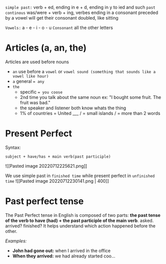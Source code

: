 `simple past:` verb + ed, ending in e + d, ending in y to ied and such
`past continous` was/were + verb + ing, verbes ending in a consonant preceded by a vowel will get their consonant doubled, like sitting

`Vowels:` a - e - i - o - u
`Consonant` all the other letters

# Articles (a, an, the)
Articles are used before nouns
- `an` use before a `vowel` or `vowel sound (something that sounds like a vowel like hour)`
- `a` general `= any`
- `the`
	- specific `= you coose`
	- 2nd time you talk about the same noun
	ex: "I bought some fruit. The fruit was bad."
	- the speaker and listener both know whats the thing
	- 1% of countries = United ___ / = small islands / = more than 2 words

# Present Perfect
Syntax:
```
subject + have/has + main verb(past participle)
```

![[Pasted image 20220712225621.png]]

We use simple past in `finished time` while present perfect in `unfinished time`
![[Pasted image 20220712230141.png | 400]]

# Past perfect tense
The Past Perfect tense in English is composed of two parts: **the past tense of the verb to have (had) + the past participle of the main verb**. asked. arrived? finished?
It helps understand which action happened before the other.

*Examples:*
- **John had gone out:** when I arrived in the office
- **When they arrived:** we had already started coo...